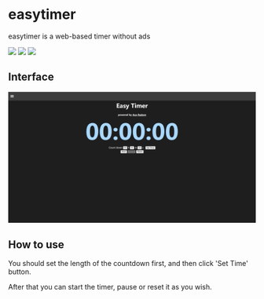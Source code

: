 # easytimer

easytimer is a web-based timer without ads

![](https://img.shields.io/github/v/release/Ace-Radom/easytimer?display_name=tag&include_prereleases)
![](https://img.shields.io/github/languages/code-size/Ace-Radom/easytimer)
![](https://img.shields.io/github/license/Ace-Radom/easytimer)

## Interface

![](images/interface.png)

## How to use

You should set the length of the countdown first, and then click 'Set Time' button.

After that you can start the timer, pause or reset it as you wish.